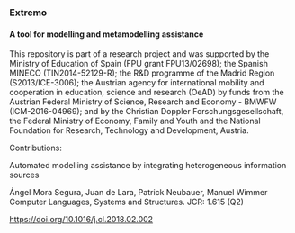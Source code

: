 ### Extremo
#### A tool for modelling and metamodelling assistance

This repository is part of a research project and was supported by the Ministry of Education of Spain (FPU grant FPU13/02698); the Spanish MINECO (TIN2014-52129-R); the R&D programme of the Madrid Region (S2013/ICE-3006); the Austrian agency for international mobility and cooperation in education, science and research (OeAD) by funds from the Austrian Federal Ministry of Science, Research and Economy - BMWFW (ICM-2016-04969); and by the Christian Doppler Forschungsgesellschaft, the Federal Ministry of Economy, Family and Youth and the National Foundation for Research, Technology and Development, Austria.

Contributions:

Automated modelling assistance by integrating heterogeneous information sources

Ángel Mora Segura, Juan de Lara, Patrick Neubauer, Manuel Wimmer
Computer Languages, Systems and Structures. JCR: 1.615 (Q2)

https://doi.org/10.1016/j.cl.2018.02.002
